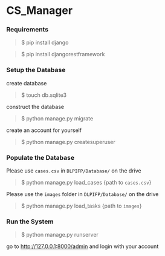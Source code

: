 # CS_Manager

### Requirements
> $ pip install django

> $ pip install djangorestframework

### Setup the Database
create database
> $ touch db.sqlite3

construct the database
> $ python manage.py migrate

create an account for yourself
> $ python manage.py createsuperuser

### Populate the Database
Please use `cases.csv` in `DLPIFP/Database/` on the drive
> $ python manage.py load_cases {path to `cases.csv`}

Please use the `images` folder in `DLPIFP/Database/` on the drive
> $ python manage.py load_tasks {path to `images`}

### Run the System
> $ python manage.py runserver

go to http://127.0.0.1:8000/admin and login with your account
